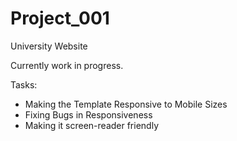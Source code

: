 # Project_001
University Website


Currently work in progress.

Tasks:
<ul>
  <li>Making the Template Responsive to Mobile Sizes</li>
  <li>Fixing Bugs in Responsiveness</li>
  <li>Making it screen-reader friendly</li>
</ul>
